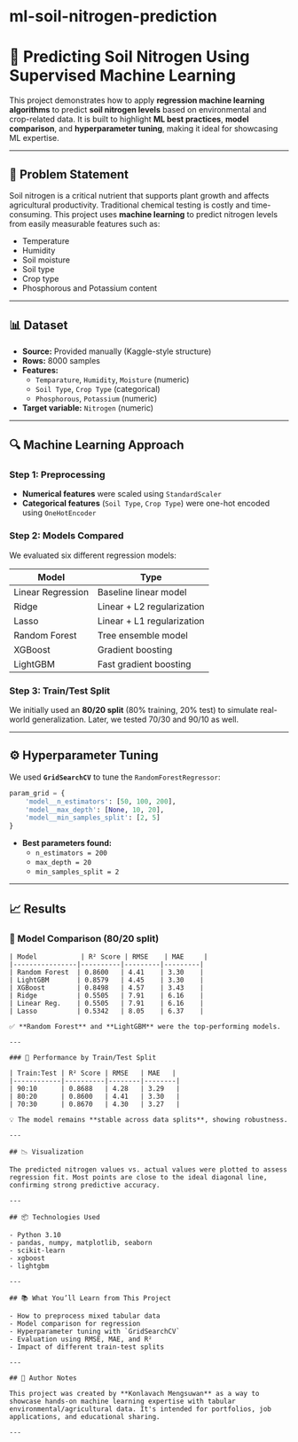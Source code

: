 # ml-soil-nitrogen-prediction

# 🌱 Predicting Soil Nitrogen Using Supervised Machine Learning

This project demonstrates how to apply **regression machine learning algorithms** to predict **soil nitrogen levels** based on environmental and crop-related data. It is built to highlight **ML best practices**, **model comparison**, and **hyperparameter tuning**, making it ideal for showcasing ML expertise.

---

## 📌 Problem Statement

Soil nitrogen is a critical nutrient that supports plant growth and affects agricultural productivity. Traditional chemical testing is costly and time-consuming. This project uses **machine learning** to predict nitrogen levels from easily measurable features such as:

- Temperature
- Humidity
- Soil moisture
- Soil type
- Crop type
- Phosphorous and Potassium content

---

## 📊 Dataset

- **Source:** Provided manually (Kaggle-style structure)
- **Rows:** 8000 samples  
- **Features:**  
  - `Temparature`, `Humidity`, `Moisture` (numeric)
  - `Soil Type`, `Crop Type` (categorical)
  - `Phosphorous`, `Potassium` (numeric)
- **Target variable:** `Nitrogen` (numeric)

---

## 🔍 Machine Learning Approach

### Step 1: Preprocessing
- **Numerical features** were scaled using `StandardScaler`
- **Categorical features** (`Soil Type`, `Crop Type`) were one-hot encoded using `OneHotEncoder`

### Step 2: Models Compared
We evaluated six different regression models:

| Model             | Type                  |
|------------------|-----------------------|
| Linear Regression| Baseline linear model |
| Ridge            | Linear + L2 regularization |
| Lasso            | Linear + L1 regularization |
| Random Forest    | Tree ensemble model   |
| XGBoost          | Gradient boosting     |
| LightGBM         | Fast gradient boosting|

### Step 3: Train/Test Split
We initially used an **80/20 split** (80% training, 20% test) to simulate real-world generalization. Later, we tested 70/30 and 90/10 as well.

---

## ⚙️ Hyperparameter Tuning

We used **`GridSearchCV`** to tune the `RandomForestRegressor`:
```python
param_grid = {
    'model__n_estimators': [50, 100, 200],
    'model__max_depth': [None, 10, 20],
    'model__min_samples_split': [2, 5]
}
```

- **Best parameters found:**
  - `n_estimators = 200`
  - `max_depth = 20`
  - `min_samples_split = 2`

---

## 📈 Results

### 🔬 Model Comparison (80/20 split)
```
| Model           | R² Score | RMSE    | MAE     |
|----------------|----------|---------|---------|
| Random Forest  | 0.8600   | 4.41    | 3.30    |
| LightGBM       | 0.8579   | 4.45    | 3.30    |
| XGBoost        | 0.8498   | 4.57    | 3.43    |
| Ridge          | 0.5505   | 7.91    | 6.16    |
| Linear Reg.    | 0.5505   | 7.91    | 6.16    |
| Lasso          | 0.5342   | 8.05    | 6.37    |

✅ **Random Forest** and **LightGBM** were the top-performing models.

---

### 🧪 Performance by Train/Test Split

| Train:Test | R² Score | RMSE   | MAE   |
|------------|----------|--------|--------|
| 90:10      | 0.8688   | 4.28   | 3.29   |
| 80:20      | 0.8600   | 4.41   | 3.30   |
| 70:30      | 0.8670   | 4.30   | 3.27   |

💡 The model remains **stable across data splits**, showing robustness.

---

## 📉 Visualization

The predicted nitrogen values vs. actual values were plotted to assess regression fit. Most points are close to the ideal diagonal line, confirming strong predictive accuracy.

---

## 📦 Technologies Used

- Python 3.10
- pandas, numpy, matplotlib, seaborn
- scikit-learn
- xgboost
- lightgbm

---

## 📚 What You’ll Learn from This Project

- How to preprocess mixed tabular data
- Model comparison for regression
- Hyperparameter tuning with `GridSearchCV`
- Evaluation using RMSE, MAE, and R²
- Impact of different train-test splits

---

## 🧠 Author Notes

This project was created by **Konlavach Mengsuwan** as a way to showcase hands-on machine learning expertise with tabular environmental/agricultural data. It's intended for portfolios, job applications, and educational sharing.

---


